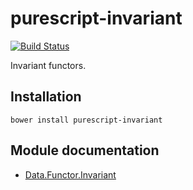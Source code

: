 # purescript-invariant

[![Build Status](https://travis-ci.org/purescript/purescript-invariant.svg?branch=master)](https://travis-ci.org/purescript/purescript-invariant)

Invariant functors.

## Installation

```
bower install purescript-invariant
```

## Module documentation

- [Data.Functor.Invariant](docs/Data.Functor.Invariant.md)
